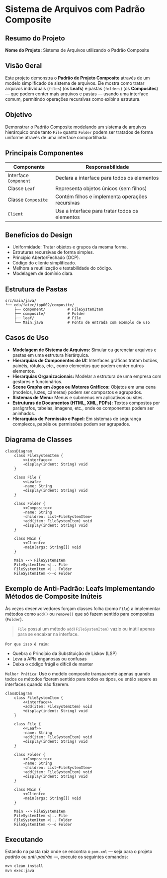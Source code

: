 # Sistema de Arquivos com Padrão Composite

## Resumo do Projeto

**Nome do Projeto:** Sistema de Arquivos utilizando o Padrão Composite

## Visão Geral

Este projeto demonstra o **Padrão de Projeto Composite** através de um modelo simplificado de sistema de arquivos. Ele mostra como tratar arquivos individuais (`files`) (os **Leafs**) e pastas (`folders`) (os **Composites**) — que podem conter mais arquivos e pastas — usando uma interface comum, permitindo operações recursivas como exibir a estrutura.

## Objetivo

Demonstrar o Padrão Composite modelando um sistema de arquivos hierárquico onde tanto `File` quanto `Folder` podem ser tratados de forma uniforme através de uma interface compartilhada.

## Principais Componentes

| Componente            | Responsabilidade                                |
| --------------------- | ----------------------------------------------- |
| Interface `Component` | Declara a interface para todos os elementos     |
| Classe `Leaf`         | Representa objetos únicos (sem filhos)          |
| Classe `Composite`    | Contém filhos e implementa operações recursivas |
| `Client`              | Usa a interface para tratar todos os elementos  |

## Benefícios do Design

- Uniformidade: Tratar objetos e grupos da mesma forma.
- Estruturas recursivas de forma simples.
- Princípio Aberto/Fechado (OCP).
- Código do cliente simplificado.
- Melhora a reutilização e testabilidade do código.
- Modelagem de domínio clara.

## Estrutura de Pastas

```plaintext
src/main/java/
└── edu/fatec/ipp002/composite/
    ├── component/          # FileSystemItem
    ├── composite/          # Folder
    ├── leaf/               # File
    └── Main.java           # Ponto de entrada com exemplo de uso
```

## Casos de Uso

- **Modelagem de Sistema de Arquivos:** Simular ou gerenciar arquivos e pastas em uma estrutura hierárquica.
- **Hierarquias de Componentes de UI:** Interfaces gráficas tratam botões, painéis, rótulos, etc., como elementos que podem conter outros elementos.
- **Hierarquias Organizacionais:** Modelar a estrutura de uma empresa com gestores e funcionários.
- **Scene Graphs em Jogos ou Motores Gráficos:** Objetos em uma cena (modelos, luzes, câmeras) podem ser compostos e agrupados.
- **Sistemas de Menu:** Menus e submenus em aplicativos ou sites.
- **Estruturas de Documentos (HTML, XML, PDFs):** Textos compostos por parágrafos, tabelas, imagens, etc., onde os componentes podem ser aninhados.
- **Hierarquias de Permissão e Papel:** Em sistemas de segurança complexos, papéis ou permissões podem ser agrupados.

## Diagrama de Classes

```mermaid
classDiagram
    class FileSystemItem {
        <<interface>>
        +display(indent: String) void
    }

    class File {
        <<Leaf>>
        -name: String
        +display(indent: String) void
    }

    class Folder {
        <<Composite>>
        -name: String
        -children: List~FileSystemItem~
        +add(item: FileSystemItem) void
        +display(indent: String) void
    }

    class Main {
        <<Client>>
        +main(args: String[]) void
    }

    Main --> FileSystemItem
    FileSystemItem <|.. File
    FileSystemItem <|.. Folder
    FileSystemItem <--o Folder
```

## Exemplo de Anti-Padrão: Leafs Implementando Métodos de Composite Inúteis

Às vezes desenvolvedores forçam classes folha (como `File`) a implementar métodos como `add()` ou `remove()` que só fazem sentido para composites (`Folder`).

> `File` possui um método `add(FileSystemItem)` vazio ou inútil apenas para se encaixar na interface.

`Por que isso é ruim`:

- Quebra o Princípio da Substituição de Liskov (LSP)
- Leva a APIs enganosas ou confusas
- Deixa o código frágil e difícil de manter

`Melhor Prática`: Use o modelo composite transparente apenas quando todos os métodos fizerem sentido para todos os tipos, ou então separe as interfaces quando não fizerem.

```mermaid
classDiagram
    class FileSystemItem {
        <<interface>>
        +add(item: FileSystemItem) void
        +display(indent: String) void
    }

    class File {
        <<Leaf>>
        -name: String
        +add(item: FileSystemItem) void
        +display(indent: String) void
    }

    class Folder {
        <<Composite>>
        -name: String
        -children: List~FileSystemItem~
        +add(item: FileSystemItem) void
        +display(indent: String) void
    }

    class Main {
        <<Client>>
        +main(args: String[]) void
    }

    Main --> FileSystemItem
    FileSystemItem <|.. File
    FileSystemItem <|.. Folder
    FileSystemItem <--o Folder
```

## Executando

Estando na pasta raiz onde se encontra o `pom.xml` — seja para o projeto _padrão_ ou _anti-padrão_ —, execute os seguintes comandos:

```bash
mvn clean install
mvn exec:java
```

